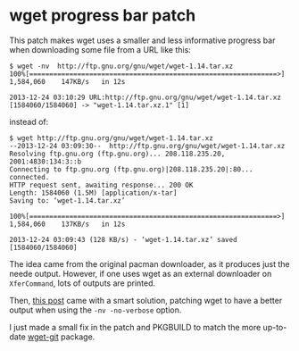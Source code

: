 wget progress bar patch
===

This patch makes wget uses a smaller and less informative progress bar when downloading some file from a URL like this:
```
$ wget -nv  http://ftp.gnu.org/gnu/wget/wget-1.14.tar.xz
100%[==============================================================>] 1,584,060    147KB/s   in 12s    

2013-12-24 03:10:29 URL:http://ftp.gnu.org/gnu/wget/wget-1.14.tar.xz [1584060/1584060] -> "wget-1.14.tar.xz.1" [1]
```
instead of:
```
$ wget http://ftp.gnu.org/gnu/wget/wget-1.14.tar.xz
--2013-12-24 03:09:30--  http://ftp.gnu.org/gnu/wget/wget-1.14.tar.xz
Resolving ftp.gnu.org (ftp.gnu.org)... 208.118.235.20, 2001:4830:134:3::b
Connecting to ftp.gnu.org (ftp.gnu.org)|208.118.235.20|:80... connected.
HTTP request sent, awaiting response... 200 OK
Length: 1584060 (1.5M) [application/x-tar]
Saving to: ‘wget-1.14.tar.xz’

100%[==============================================================>] 1,584,060    137KB/s   in 12s    

2013-12-24 03:09:43 (128 KB/s) - ‘wget-1.14.tar.xz’ saved [1584060/1584060]

```


The idea came from the original pacman downloader, as it produces just the neede output. However, if one uses wget as an external downloader on ```XferCommand```, lots of outputs are printed.

Then, [this post](http://mytechrants.wordpress.com/2009/11/26/wget-add-progressbar-nv/) came with a smart solution, patching wget to have a better output when using the ```-nv -no-verbose``` option.

I just made a small fix in the patch and PKGBUILD to match the more up-to-date [wget-git](https://aur.archlinux.org/packages/wget-git/) package.
